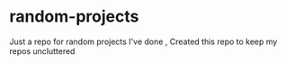 # random-projects
Just a repo for random projects I've done , Created this repo to keep my repos uncluttered
